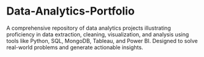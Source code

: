 # Data-Analytics-Portfolio
A comprehensive repository of data analytics projects illustrating proficiency in data extraction, cleaning, visualization, and analysis using tools like Python, SQL, MongoDB, Tableau, and Power BI. Designed to solve real-world problems and generate actionable insights.
